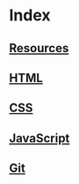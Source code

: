 # Index

## [Resources](resources.md)

## [HTML](html.md)

## [CSS](css.md)

## [JavaScript](javascript.md)

## [Git](git.md)

